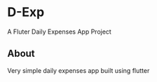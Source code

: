 # D-Exp

A Fluter Daily Expenses App Project

## About

Very simple daily expenses app built using flutter

